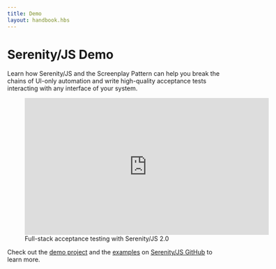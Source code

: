 ```yaml
---
title: Demo
layout: handbook.hbs
---
```

# Serenity/JS Demo

Learn how Serenity/JS and the Screenplay Pattern can help you break the chains of UI-only automation and write high-quality acceptance tests interacting with any interface of your system.


<figure>
    <iframe width="560" height="315" src="https://www.youtube.com/embed/djPMf-n93Rw" frameborder="0" allow="accelerometer; autoplay; encrypted-media; gyroscope; picture-in-picture" allowfullscreen></iframe>
    <figcaption><span>Full-stack acceptance testing with Serenity/JS 2.0</span></figcaption>
</figure>


Check out the [demo project](https://github.com/serenity-js/full-stack-acceptance-testing-demo) and the [examples](https://github.com/serenity-js/serenity-js/tree/master/examples) on [Serenity/JS GitHub](https://github.com/serenity-js/) to learn more.
